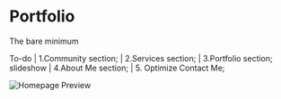 # Portfolio
The bare minimum

To-do
 | 1.Community section;
 | 2.Services section;
 | 3.Portfolio section; slideshow
 | 4.About Me section;
 | 5. Optimize Contact Me;


![Homepage Preview](https://github.com/Xavier-WW/Portfolio/blob/main/pre.png)
